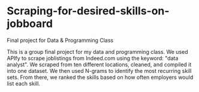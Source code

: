 # Scraping-for-desired-skills-on-jobboard
Final project for Data &amp; Programming Class


This is a group final project for my data and programming class. We used APIfy to scrape joblistings from Indeed.com using the keyword: "data analyst". We scraped from ten different locations, cleaned, and compiled it into one dataset. We then used N-grams to identify the most recurring skill sets. From there, we ranked the skills based on how often employers would list each skill.
